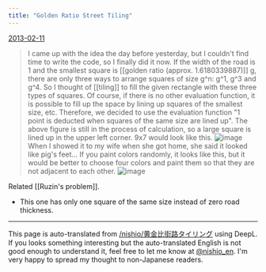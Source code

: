 ```yaml
---
title: "Golden Ratio Street Tiling"
---
```


[2013-02-11](https://www.facebook.com/photo.php?fbid=10200284031719980&set=a.10200284032640003&type=3&theater)
> I came up with the idea the day before yesterday, but I couldn't find time to write the code, so I finally did it now.
> If the width of the road is 1 and the smallest square is [[golden ratio (approx. 1.6180339887)]] g, there are only three ways to arrange squares of size g^n: g^1, g^3 and g^4. So I thought of [[tiling]] to fill the given rectangle with these three types of squares.
> Of course, if there is no other evaluation function, it is possible to fill up the space by lining up squares of the smallest size, etc. Therefore, we decided to use the evaluation function "1 point is deducted when squares of the same size are lined up". The above figure is still in the process of calculation, so a large square is lined up in the upper left corner.
> 9x7 would look like this.
![image](http://gyazo.com/f17d668abc81aa66d91ff972b118818d/thumb/1000)
> When I showed it to my wife when she got home, she said it looked like pig's feet...
> If you paint colors randomly, it looks like this, but it would be better to choose four colors and paint them so that they are not adjacent to each other.
![image](http://gyazo.com/8b888159497c899ef6a7171874f1e255/thumb/1000)

Related [[Ruzin's problem]].
- This one has only one square of the same size instead of zero road thickness.

---
This page is auto-translated from [/nishio/黄金比街路タイリング](https://scrapbox.io/nishio/黄金比街路タイリング) using DeepL. If you looks something interesting but the auto-translated English is not good enough to understand it, feel free to let me know at [@nishio_en](https://twitter.com/nishio_en). I'm very happy to spread my thought to non-Japanese readers.